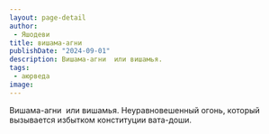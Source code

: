 ```yaml
---
layout: page-detail
author:
 - Яшодеви
title: вишама-агни
publishDate: "2024-09-01"
description: Вишама-агни  или вишамья.
tags:
 - аюрведа
image: 
---
```


Вишама-агни &nbsp;или вишамья.
Неуравновешенный огонь, который вызывается избытком конституции вата-доши.

